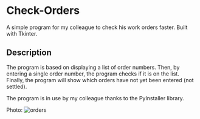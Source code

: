# Check-Orders
A simple program for my colleague to check his work orders faster. Built with Tkinter.
## Description
The program is based on displaying a list of order numbers. Then, by entering a single order number, the program checks if it is on the list. Finally, the program will show which orders have not yet been entered (not settled).

The program is in use by my colleague thanks to the PyInstaller library.

Photo: 
![orders](https://github.com/Wiejooo/Check-Orders/assets/98027002/01412087-8549-4c12-a42a-4f851c942805)
